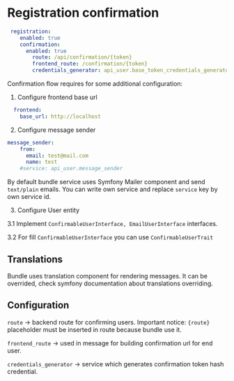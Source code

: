 # Registration confirmation

```yaml
 registration:
    enabled: true
    confirmation:
      enabled: true
        route: /api/confirmation/{token}
        frontend_route: /confirmation/{token}
        credentials_generator: api_user.base_token_credentials_generator
```

Confirmation flow requires for some additional configuration:
1. Configure frontend base url
```yaml
  frontend:
    base_url: http://localhost
```
2. Configure message sender
```yaml
message_sender:
    from:
      email: test@mail.com
      name: test
    #service: api_user.message_sender
```
By default bundle service uses Symfony Mailer component and send `text/plain` emails. You can write own service and replace `service` key by own service id.

3. Configure User entity

3.1 Implement `ConfirmableUserInterface, EmailUserInterface` interfaces.

3.2 For fill `ConfirmableUserInterface` you can use `ConfirmableUserTrait`

## Translations
Bundle uses translation component for rendering messages. It can be overrided, check symfony documentation about translations overriding.

## Configuration
`route` -> backend route for confirming users. Important notice: `{route}` placeholder must be inserted in route because bundle use it.

`frontend_route` -> used in message for building confirmation url for end user. 

`credentials_generator` -> service which generates confirmation token hash credential.